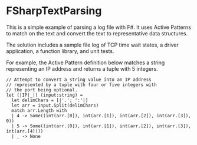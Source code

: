 FSharpTextParsing
=================

This is a simple example of parsing a log file with F#. It uses Active Patterns to match on the text and convert the text to representative data structures.

The solution includes a sample file log of TCP time wait states, a driver application, a function library, and unit tests.

For example, the Active Pattern definition below matches a string representing an IP address and returns a tuple with 5 integers.



    // Attempt to convert a string value into an IP address
    // represented by a tuple with four or five integers with
    // the port being optional.
    let (|IP|_|) (input:string) =
      let delimChars = [|'.'; ':'|]
      let arr = input.Split(delimChars)
      match arr.Length with
      | 4 -> Some((int(arr.[0]), int(arr.[1]), int(arr.[2]), int(arr.[3]), 0))
      | 5 -> Some((int(arr.[0]), int(arr.[1]), int(arr.[2]), int(arr.[3]), int(arr.[4])))
      | _ -> None
